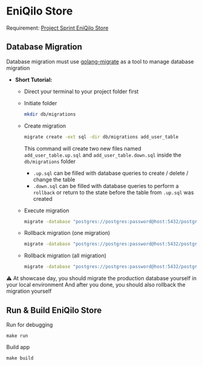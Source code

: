 # EniQilo Store

Requirement: [Project Sprint EniQilo Store](https://openidea-projectsprint.notion.site/EniQilo-Store-93d69f62951c4c8aaf91e6c090127886)


## Database Migration

Database migration must use [golang-migrate](https://github.com/golang-migrate/migrate) as a tool to manage database migration

- **Short Tutorial:**
    - Direct your terminal to your project folder first
    - Initiate folder
        
        ```bash
        mkdir db/migrations
        
        ```
        
    - Create migration
        
        ```bash
        migrate create -ext sql -dir db/migrations add_user_table
        
        ```
        
        This command will create two new files named `add_user_table.up.sql` and `add_user_table.down.sql` inside the `db/migrations` folder
        
        - `.up.sql` can be filled with database queries to create / delete / change the table
        - `.down.sql` can be filled with database queries to perform a `rollback` or return to the state before the table from `.up.sql` was created
    - Execute migration
        
        ```bash
        migrate -database "postgres://postgres:password@host:5432/postgres?sslmode=disable" -path ./db/migrations -verbose up
        
        ```
        
    - Rollback migration (one migration)
        
        ```bash
        migrate -database "postgres://postgres:password@host:5432/postgres?sslmode=disable" -path db/migrations -verbose down
        
        ```
        
    - Rollback migration (all migration)
        
        ```bash
        migrate -database "postgres://postgres:password@host:5432/postgres?sslmode=disable" -path db/migrations -verbose drop
        ```
        

⚠️ At showcase day, you should migrate the production database yourself in your local environment
And after you done, you should also rollback the migration yourself


## Run & Build EniQilo Store

Run for debugging

```
make run
```

Build app

```
make build
```



